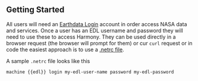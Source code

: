 ## Getting Started
All users will need an [Earthdata Login](edl) account in order access NASA data and services.
Once a user has an EDL username and password they will need to use these to access Harmony.
They can be used directly in a browser request (the browser will prompt for them) or cur `curl`
request or in code the easiest approach is to use a [.netrc file](https://everything.curl.dev/usingcurl/netrc).

A sample `.netrc` file looks like this

```
machine {{edl}} login my-edl-user-name password my-edl-password
```

